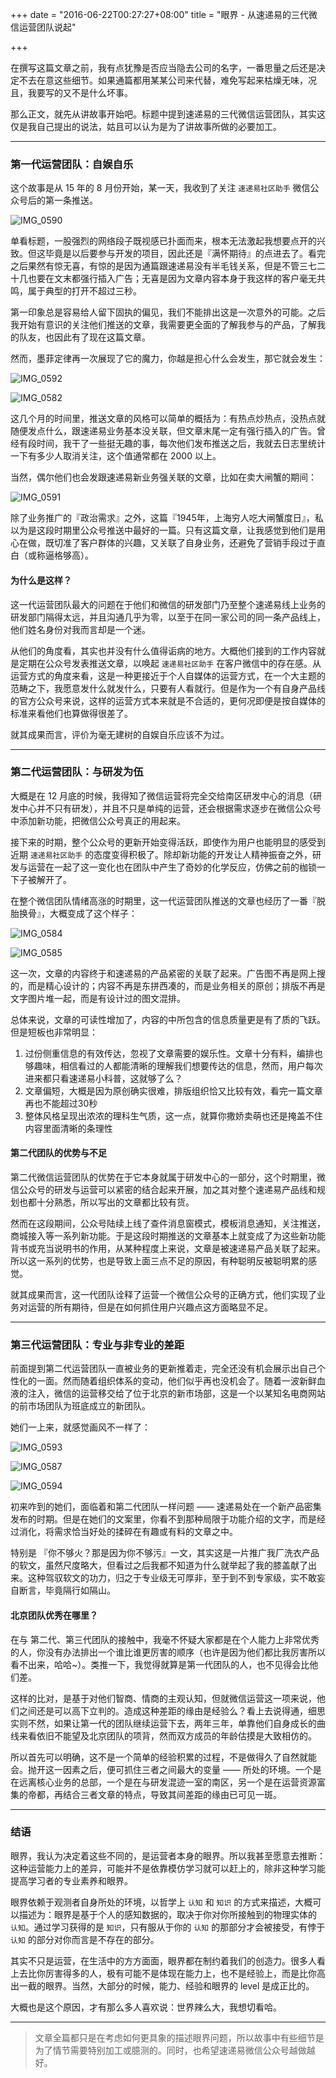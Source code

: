 +++
date = "2016-06-22T00:27:27+08:00"
title = "眼界 - 从速递易的三代微信运营团队说起"

+++

在撰写这篇文章之前，我有点犹豫是否应当隐去公司的名字，一番思量之后还是决定不去在意这些细节。如果通篇都用某某公司来代替，难免写起来枯燥无味，况且，我要写的又不是什么坏事。

那么正文，就先从讲故事开始吧。标题中提到速递易的三代微信运营团队，其实这仅是我自己提出的说法，姑且可以认为是为了讲故事所做的必要加工。

***

### 第一代运营团队：自娱自乐

这个故事是从 15 年的 8 月份开始，某一天，我收到了关注 `速递易社区助手` 微信公众号后的第一条推送。

![IMG_0590](http://ooo.0o0.ooo/2016/06/22/576a798e58793.jpg)

单看标题，一股强烈的网络段子既视感已扑面而来，根本无法激起我想要点开的兴致。但这毕竟是以后要参与开发的项目，因此还是『满怀期待』的点进去了。看完之后果然有惊无喜，有惊的是因为通篇跟速递易没有半毛钱关系，但是不管三七二十几也要在文末都强行插入广告；无喜是因为文章内容本身于我这样的客户毫无共鸣，属于典型的打开不超过三秒。

第一印象总是容易给人留下固执的偏见，我们不能排出这是一次意外的可能。之后我开始有意识的关注他们推送的文章，我需要更全面的了解我参与的产品，了解我的队友，也因此有了现在这篇文章。

然而，墨菲定律再一次展现了它的魔力，你越是担心什么会发生，那它就会发生：

![IMG_0592](http://ooo.0o0.ooo/2016/06/22/576a798e09b99.jpg)

![IMG_0582](http://ooo.0o0.ooo/2016/06/22/576a798e51bb9.jpg)

这几个月的时间里，推送文章的风格可以简单的概括为：有热点炒热点，没热点就随便发点什么，跟速递易业务基本没关联，但文章末尾一定有强行插入的广告。曾经有段时间，我干了一些挺无趣的事，每次他们发布推送之后，我就去日志里统计一下有多少人取消关注，这个值通常都在 2000 以上。

当然，偶尔他们也会发跟速递易新业务强关联的文章，比如在卖大闸蟹的期间：

![IMG_0591](http://ooo.0o0.ooo/2016/06/22/576a798e67950.jpg)

除了业务推广的『政治需求』之外，这篇『1945年，上海穷人吃大闸蟹度日』，私以为是这段时期里公众号推送中最好的一篇。只有这篇文章，让我感觉到他们是用心在做，既切准了客户群体的兴趣，又关联了自身业务，还避免了营销手段过于直白（或称逼格够高）。

#### 为什么是这样？

这一代运营团队最大的问题在于他们和微信的研发部门乃至整个速递易线上业务的研发部门隔得太远，并且沟通几乎为零，以至于在同一家公司的同一条产品线上，他们姓名身份对我而言却是一个迷。

从他们的角度看，其实也并没有什么值得诟病的地方。大概他们接到的工作内容就是定期在公众号发表推送文章，以唤起 `速递易社区助手` 在客户微信中的存在感。从运营方式的角度来看，这是一种更接近于个人自媒体的运营方式，在一个大主题的范畴之下，我愿意发什么就发什么，只要有人看就行。但是作为一个有自身产品线的官方公众号来说，这样的运营方式本来就是不合适的，更何况即便是按自媒体的标准来看他们也算做得很差了。

就其成果而言，评价为毫无建树的自娱自乐应该不为过。

* * * 

### 第二代运营团队：与研发为伍

大概是在 12 月底的时候，我得知了微信运营将完全交给南区研发中心的消息（研发中心并不只有研发），并且不只是单纯的运营，还会根据需求逐步在微信公众号中添加新功能，把微信公众号真正的用起来。

接下来的时期，整个公众号的更新开始变得活跃，即使作为用户也能明显的感受到近期 `速递易社区助手` 的态度变得积极了。除却新功能的开发让人精神振奋之外，研发与运营在一起了这一变化也在团队中产生了奇妙的化学反应，仿佛之前的枷锁一下子被解开了。

在整个微信团队情绪高涨的时期里，这一代运营团队推送的文章也经历了一番『脱胎换骨』，大概变成了这个样子：

![IMG_0584](http://ooo.0o0.ooo/2016/06/22/576a798e8ffef.jpg)

![IMG_0585](http://ooo.0o0.ooo/2016/06/22/576a798e980cc.jpg)

这一次，文章的内容终于和速递易的产品紧密的关联了起来。广告图不再是网上搜的，而是精心设计的；内容不再是东拼西凑的，而是业务相关的原创；排版不再是文字图片堆一起，而是有设计过的图文混排。

总体来说，文章的可读性增加了，内容的中所包含的信息质量更是有了质的飞跃。但是短板也非常明显：

1. 过份侧重信息的有效传达，忽视了文章需要的娱乐性。文章十分有料，编排也够趣味，相信看过的人都能清晰的理解我们想要传达的信息，然而，用户每次进来都只看速递易小科普，这就够了么？
2. 文章偏短，大概是因为原创确实很难，排版组织恰又比较有效，看完一篇文章再也不能超过30秒
3. 整体风格呈现出浓浓的理科生气质，这一点，就算你撒娇卖萌也还是掩盖不住内容里面清晰的条理性

#### 第二代团队的优势与不足

第二代微信运营团队的优势在于它本身就属于研发中心的一部分，这个时期里，微信公众号的研发与运营可以紧密的结合起来开展，加之其对整个速递易产品线和规划也都十分熟悉，所以写出的文章都比较有货。

然而在这段期间，公众号陆续上线了查件消息窗模式，模板消息通知，关注推送，商城接入等一系列新功能。于是这段时期推送的文章基本上就变成了为这些新功能背书或充当说明书的作用，从某种程度上来说，文章是被速递易产品关联了起来。所以这一系列的优势，也是导致上面三点不足的原因，有种聪明反被聪明累的感觉。

就其成果而言，这一代团队诠释了运营一个微信公众号的正确方式，他们实现了业务对运营的所有期待，但是在如何抓住用户兴趣点这方面略显不足。

* * *

### 第三代运营团队：专业与非专业的差距

前面提到第二代运营团队一直被业务的更新推着走，完全还没有机会展示出自己个性化的一面。然而随着组织体系的变动，他们似乎再也没机会了。随着一波新鲜血液的注入，微信的运营移交给了位于北京的新市场部，这是一个以某知名电商网站的前市场团队为班底成立的新团队。

她们一上来，就感觉画风不一样了：

![IMG_0593](http://ooo.0o0.ooo/2016/06/22/576a798ee6558.jpg)

![IMG_0587](http://ooo.0o0.ooo/2016/06/22/576a798f35e19.jpg)

![IMG_0594](http://ooo.0o0.ooo/2016/06/22/576a798f271a2.jpg)

初来咋到的她们，面临着和第二代团队一样问题 —— 速递易处在一个新产品密集发布的时期。但是在她们的文案里，你看不到那种局限于功能介绍的文字，而是经过消化，将需求恰当好处的揉碎在有趣或有料的文章之中。

特别是 『你不够火？那是因为你不够污』一文，其实这是一片推广我厂洗衣产品的软文，虽然尺度略大，但看过之后我都不知道为什么就举起了我的膝盖献了出来。这种驾驭软文的功力，归之于专业级无可厚非，至于到不到专家级，实不敢妄自断言，毕竟隔行如隔山。

#### 北京团队优秀在哪里？

在与 第二代、第三代团队的接触中，我毫不怀疑大家都是在个人能力上非常优秀的人，你没有办法排出一个谁比谁更厉害的顺序（也许是因为他们都比我厉害所以看不出来，哈哈~）。类推一下，我觉得就算是第一代团队的人，也不见得会比他们差。

这样的比对，是基于对他们智商、情商的主观认知，但就微信运营这一项来说，他们之间还是可以高下立判的。造成这种差距的缘由是经验么？看上去说得通，细思实则不然，如果让第一代的团队继续运营下去，两年三年，单靠他们自身成长的曲线来看依旧不能望及北京团队的项背，然而双方成员的年龄估摸是大致相仿的。

所以首先可以明确，这不是一个简单的经验积累的过程，不是做得久了自然就能会。抛开这一因素之后，便可抓住三者之间最大的变量 —— 所处的环境。一个是在远离核心业务的总部，一个是在与研发混迹一室的南区，另一个是在运营资源富集的帝都，再结合三者文章的特点，导致其间差距的缘由已可见一斑。

* * *

### 结语

眼界，我认为决定着这些不同的，是运营者本身的眼界。所以我甚至愿意去推断：这种运营能力上的差异，可能并不是依靠模仿学习就可以赶上的，除非这种学习能提高学习者的专业素养和眼界。

眼界依赖于观测者自身所处的环境，以哲学上 `认知` 和 `知识` 的方式来描述，大概可以描述为：眼界是基于个人的感知数据的，取决于你对你所接触到的物理实体的 `认知`。通过学习获得的是 `知识`，只有服从于你的 `认知` 的那部分才会被接受，有悖于 `认知` 的部分对你而言是不存在的部分。

其实不只是运营，在生活中的方方面面，眼界都在制约着我们的创造力。很多人看上去比你厉害得多的人，极有可能不是体现在能力上，也不是经验上，而是比你高出一截的眼界。当然，大部分的时候，能力、经验和眼界的 level 是成正比的。

大概也是这个原因，才有那么多人喜欢说：世界辣么大，我想切看哈。

* * *

> 文章全篇都只是在考虑如何更具象的描述眼界问题，所以故事中有些细节是为了情节需要特别加工或臆测的。同时，也希望速递易微信公众号越做越好。









